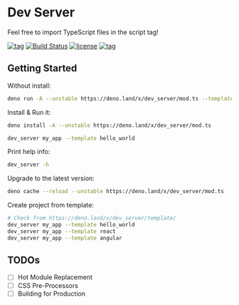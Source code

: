 # Dev Server

Feel free to import TypeScript files in the script tag!

[![tag](https://img.shields.io/github/tag/zhmushan/dev_server.svg)](https://github.com/zhmushan/dev_server)
[![Build Status](https://github.com/zhmushan/dev_server/workflows/ci/badge.svg?branch=master)](https://github.com/zhmushan/dev_server/actions)
[![license](https://img.shields.io/github/license/zhmushan/dev_server.svg)](https://github.com/zhmushan/dev_server)
[![tag](https://img.shields.io/badge/deno-v1.0.0-green.svg)](https://github.com/denoland/deno)

## Getting Started

Without install:

```sh
deno run -A --unstable https://deno.land/x/dev_server/mod.ts --template hello_world
```

Install & Run it:

```sh
deno install -A --unstable https://deno.land/x/dev_server/mod.ts

dev_server my_app --template hello_world
```

Print help info:

```sh
dev_server -h
```

Upgrade to the latest version:

```sh
deno cache --reload --unstable https://deno.land/x/dev_server/mod.ts
```

Create project from template:

```sh
# Check from https://deno.land/x/dev_server/template/
dev_server my_app --template hello_world
dev_server my_app --template react
dev_server my_app --template angular
```

## TODOs

- [ ] Hot Module Replacement
- [ ] CSS Pre-Processors
- [ ] Building for Production
